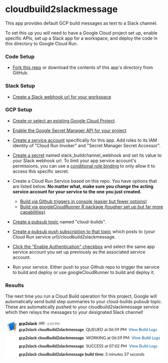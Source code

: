 # cloudbuild2slackmessage

This app provides default GCP build messages as text to a Slack channel.

To set this up you will need to have a Google Cloud project set up, enable specific APIs, set up a Slack app for a workspace, and deploy the code in this directory to Google Cloud Run.

### Code Setup

-   [Fork this repo](https://docs.github.com/en/free-pro-team@latest/github/getting-started-with-github/fork-a-repo) or download the contents of this app's directory from GitHub.

### Slack Setup

-   [Create a Slack webhook url for your workspace](https://slack.com/help/articles/115005265063-Incoming-webhooks-for-Slack)

### GCP Setup

-   [Create or select an existing Google Cloud Project](https://cloud.google.com/resource-manager/docs/creating-managing-projects).

-   [Enable the Google Secret Manager API for your project](https://cloud.google.com/secret-manager/docs/quickstart)

-   [Create a service account](https://cloud.google.com/iam/docs/creating-managing-service-accounts#creating) specifically for this app. Add roles to its IAM identity of "Cloud Run Invoker" and "Secret Manager Secret Accessor".

-   [Create a secret](https://cloud.google.com/secret-manager/docs/creating-and-accessing-secrets#secretmanager-create-secret-web) named slack\_buildchannel\_webhook and set its value to your Slack webhook url. To limit your app service account's permissions, you can use a [conditional role binding](https://cloud.google.com/iam/docs/managing-conditional-role-bindings) to only allow it to access this specific secret.

-   Create a Cloud Run Service based on this repo. You have options that are listed below. **No matter what, make sure you change the acting service account for your service to the one you just created.**

    -   [Build via Github triggers in console (easier but fewer options)](https://towardsdatascience.com/r-powered-services-that-are-simple-scalabale-and-secure-4c454c159e48)
    -   [Build via googleCloudRunner R package (tougher set up but far more capabilities)](https://code.markedmondson.me/googleCloudRunner/index.html)

-   [Create a pubsub topic](https://cloud.google.com/pubsub/docs/quickstart-console) named "cloud-builds".

-   [Create a pubsub push subscription to that topic](https://cloud.google.com/pubsub/docs/admin#creating_subscriptions) which posts to {your Cloud Run service url}/cloudbuild2slackmessage.

-   [Click the "Enable Authentication" checkbox](https://cloud.google.com/pubsub/docs/push#setting_up_for_push_authentication) and select the same app service account you set up previously as the associated service account.

-   Run your service. Either push to your Github repo to trigger the service to build and deploy or use googleCloudRunner to build and deploy it.

### Results

The next time you run a Cloud Build operation for this project, Google will automatically send build step summaries to your cloud-builds pubsub topic. These are automatically pushed to your cloudbuild2slackmessage service which then relays the messages to your designated Slack channel!

![](app_screenshot.png)
